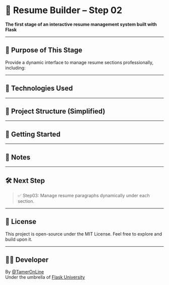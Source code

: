 # 🧱 Resume Builder – Step 02

**The first stage of an interactive resume management system built with Flask**

---

## 🎯 Purpose of This Stage

Provide a dynamic interface to manage resume sections professionally, including:

---

## 🧠 Technologies Used



---

## 📂 Project Structure (Simplified)



---

## 🚀 Getting Started



---

## 📌 Notes



---

## 🛠️ Next Step

> ✅ Step03: Manage resume paragraphs dynamically under each section.

---


## 📜 License

This project is open-source under the MIT License. Feel free to explore and build upon it.


---

## 👨‍💻 Developer

By [@TamerOnLine](https://github.com/TamerOnLine)  
Under the umbrella of [Flask University](https://github.com/Flask-University)
